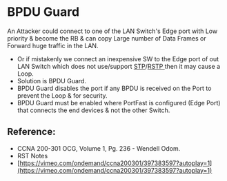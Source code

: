 # BPDU Guard

An Attacker could connect to one of the LAN Switch's Edge port with Low priority & become the RB & can copy Large number of Data Frames or Forward huge traffic in the LAN.

* Or if mistakenly we connect an inexpensive SW to the Edge port of out LAN Switch which does not use/support [STP](https://app.gitbook.com/@mudassirs46/s/network-fundamentals/~/drafts/-MRZ8l67L5MHnaQIEh9W/stp-spanning-tree-protocol)/[RSTP ](https://app.gitbook.com/@mudassirs46/s/network-fundamentals/~/drafts/-MRZ8l67L5MHnaQIEh9W/rstp-rapid-spanning-tree)then it may cause a Loop.
* Solution is BPDU Guard.
* BPDU Guard disables the port if any BPDU is received on the Port to prevent the Loop & for security.
* BPDU Guard must be enabled where PortFast is configured \(Edge Port\) that connects the end devices & not the other Switch.

## Reference:

* CCNA 200-301 OCG, Volume 1, Pg. 236 - Wendell Odom.
* RST Notes
* [https://vimeo.com/ondemand/ccna200301/397383597?autoplay=1](https://vimeo.com/ondemand/ccna200301/397383597?autoplay=1)

